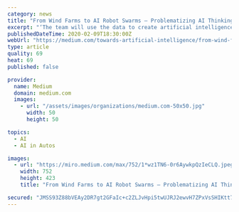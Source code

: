 ```yaml
---
category: news
title: "From Wind Farms to AI Robot Swarms — Problematizing AI Thinking"
excerpt: "‘The team will use the data to create artificial intelligence algorithms that guide ... to supplant human agents (like Mitsuku or even Waymo), and economic and valorization [2] rewards prove ..."
publishedDateTime: 2020-02-09T18:30:00Z
webUrl: "https://medium.com/towards-artificial-intelligence/from-wind-farms-to-ai-robot-swarms-problematizing-ai-thinking-f3b47c7f38bd"
type: article
quality: 69
heat: 69
published: false

provider:
  name: Medium
  domain: medium.com
  images:
    - url: "/assets/images/organizations/medium.com-50x50.jpg"
      width: 50
      height: 50

topics:
  - AI
  - AI in Autos

images:
  - url: "https://miro.medium.com/max/752/1*wz1TN6-0r6AywkpQzIeCLQ.jpeg"
    width: 752
    height: 423
    title: "From Wind Farms to AI Robot Swarms — Problematizing AI Thinking"

secured: "JMSS93Z88bVEAy2DR7gt2GFaIc+c2ZLJvHpi5twUJRJ2ewvH7ZPxVsSHIKtt7YChJGCMxxJMR8Q/Erb4mcReWHhoM9qddWvzM4qYOkYXfDy5VxqZp7+T8yDBVC+vMbofJBQ20KtBQ4ooTPSRrqUsUHRwqXsJcHVdYIhmbRdoKltp//DV0B34S41pBWvJU9lkPcN9cdjbT1VoslqxpI2OuW6j9R10J3BtGtaN+sPvyPQ+Eto9FcGrfv4d5FRb9YndRLG3lEXpBy48ioa3nwFy975kcZsZ3368HYHV44ipWm863HqH8yc6gkCHuPZczOZU;kvEJVPY7SHLly+DsrzVOVg=="
---
```


